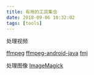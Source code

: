 ```yaml
---
title: 有用的工具集合
date: 2018-09-06 10:32:02
tags: [tools]
---
```


处理视频

[ffmpeg](https://github.com/FFmpeg/FFmpeg)
[ffmpeg-android-java](https://github.com/WritingMinds/ffmpeg-android-java)
[fmj](https://github.com/tonydeng/fmj)

处理图像
[ImageMagick](https://github.com/ImageMagick/ImageMagick)